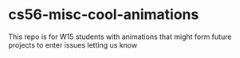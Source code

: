 # cs56-misc-cool-animations
This repo is for W15 students with animations that might form future projects to enter issues letting us know
